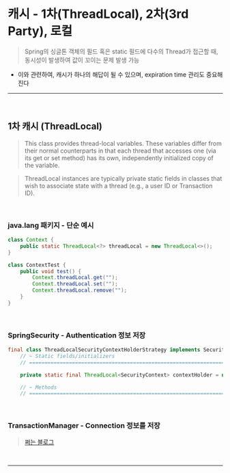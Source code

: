 # 캐시 - 1차(ThreadLocal), 2차(3rd Party), 로컬
> Spring의 싱글톤 객체의 필드 혹은 static 필드에 다수의 Thread가 접근할 때, 동시성이 발생하여 값이 꼬이는 문제 발생 가능
* 이와 관련하여, 캐시가 하나의 해답이 될 수 있으며, expiration time 관리도 중요해진다

<hr>
<br>

## 1차 캐시 (ThreadLocal)
> This class provides thread-local variables. These variables differ from their normal counterparts in that each thread that accesses one (via its get or set method) has its own, independently initialized copy of the variable. 

> ThreadLocal instances are typically private static fields in classes that wish to associate state with a thread (e.g., a user ID or Transaction ID).


<br>

### java.lang 패키지 - 단순 예시
```java
class Context {
    public static ThreadLocal<?> threadLocal = new ThreadLocal<>();
}

class ContextTest {
    public void test() {
        Context.threadLocal.get("");
        Context.threadLocal.set("");
        Context.threadLocal.remove("");
    }
}
```

<br>

### SpringSecurity - Authentication 정보 저장
```java
final class ThreadLocalSecurityContextHolderStrategy implements SecurityContextHolderStrategy {
	// ~ Static fields/initializers
	// =====================================================================================

	private static final ThreadLocal<SecurityContext> contextHolder = new ThreadLocal<SecurityContext>();

	// ~ Methods
	// ========================================================================================================
```


<br>

### TransactionManager - Connection 정보를 저장
> [쩌는 블로그](https://narusas.github.io/2019/07/17/Spring-Transaction-Note.html#transaction_manager_%EC%9D%B4%ED%95%B4%ED%95%98%EA%B8%B0)


<br>
<hr>
<br>
